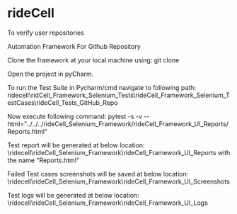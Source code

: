# rideCell
To verify user repositories

Automation Framework For Github Repository

Clone the framework at your local machine using:
git clone <GitHubProjectLink>

Open the project in pyCharm.

To run the Test Suite in Pycharm/cmd navigate to following path:
ridecell\ridCell_Framework_Selenium_Tests\rideCell_Framework_Selenium_TestCases\rideCell_Tests_GitHub_Repo

Now execute following command:
pytest -s -v --html="../../../rideCell_Selenium_Framework/rideCell_Framework_UI_Reports/Reports.html"

Test report will be generated at below location:
\ridecell\rideCell_Selenium_Framework\rideCell_Framework_UI_Reports with the name "Reports.html"

Failed Test cases screenshots will be saved at below location:
\ridecell\rideCell_Selenium_Framework\rideCell_Framework_UI_Screenshots 

Test logs will be generated at below location:
\ridecell\rideCell_Selenium_Framework\rideCell_Framework_UI_Logs
